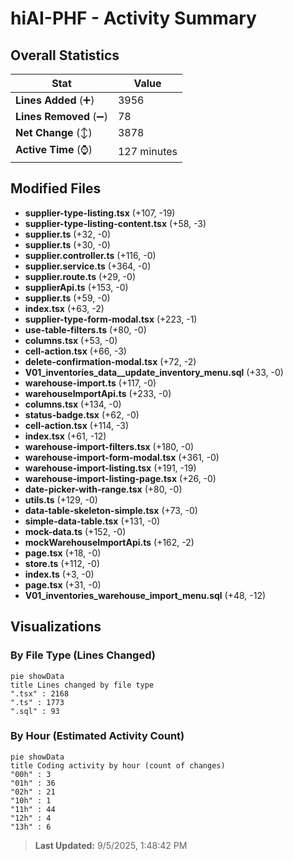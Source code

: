 # hiAI-PHF - Activity Summary 

## Overall Statistics

| Stat                   | Value                                                             |
| ---------------------- | ----------------------------------------------------------------- |
| **Lines Added** (➕)   | 3956                                          |
| **Lines Removed** (➖) | 78                                        |
| **Net Change** (↕)    | 3878                |
| **Active Time** (⌚)   | 127 minutes |


## Modified Files
- **supplier-type-listing.tsx** (+107, -19)
- **supplier-type-listing-content.tsx** (+58, -3)
- **supplier.ts** (+32, -0)
- **supplier.ts** (+30, -0)
- **supplier.controller.ts** (+116, -0)
- **supplier.service.ts** (+364, -0)
- **supplier.route.ts** (+29, -0)
- **supplierApi.ts** (+153, -0)
- **supplier.ts** (+59, -0)
- **index.tsx** (+63, -2)
- **supplier-type-form-modal.tsx** (+223, -1)
- **use-table-filters.ts** (+80, -0)
- **columns.tsx** (+53, -0)
- **cell-action.tsx** (+66, -3)
- **delete-confirmation-modal.tsx** (+72, -2)
- **V01_inventories_data__update_inventory_menu.sql** (+33, -0)
- **warehouse-import.ts** (+117, -0)
- **warehouseImportApi.ts** (+233, -0)
- **columns.tsx** (+134, -0)
- **status-badge.tsx** (+62, -0)
- **cell-action.tsx** (+114, -3)
- **index.tsx** (+61, -12)
- **warehouse-import-filters.tsx** (+180, -0)
- **warehouse-import-form-modal.tsx** (+361, -0)
- **warehouse-import-listing.tsx** (+191, -19)
- **warehouse-import-listing-page.tsx** (+26, -0)
- **date-picker-with-range.tsx** (+80, -0)
- **utils.ts** (+129, -0)
- **data-table-skeleton-simple.tsx** (+73, -0)
- **simple-data-table.tsx** (+131, -0)
- **mock-data.ts** (+152, -0)
- **mockWarehouseImportApi.ts** (+162, -2)
- **page.tsx** (+18, -0)
- **store.ts** (+112, -0)
- **index.ts** (+3, -0)
- **page.tsx** (+31, -0)
- **V01_inventories_warehouse_import_menu.sql** (+48, -12)

## Visualizations

### By File Type (Lines Changed)

```mermaid
pie showData
title Lines changed by file type
".tsx" : 2168
".ts" : 1773
".sql" : 93
```

### By Hour (Estimated Activity Count)

```mermaid
pie showData
title Coding activity by hour (count of changes)
"00h" : 3
"01h" : 36
"02h" : 21
"10h" : 1
"11h" : 44
"12h" : 4
"13h" : 6
```


> **Last Updated:** 9/5/2025, 1:48:42 PM
